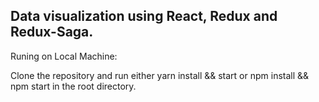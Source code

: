 ## Data visualization using React, Redux and Redux-Saga.

Runing on Local Machine:

Clone the repository and run either yarn install && start or npm install && npm start in the root directory.
